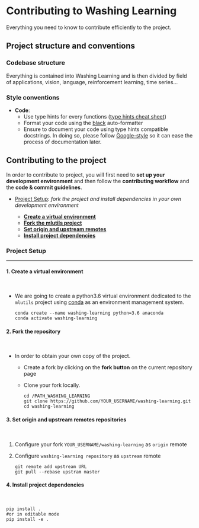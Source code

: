 # Contributing to Washing Learning

Everything you need to know to contribute efficiently to the project.

## Project structure and conventions

### Codebase structure

Everything is contained into Washing Learning and is then divided by field of applications, vision, language, reinforcement learning,
time series...


### Style conventions

-   **Code**:
    -   Use type hints for every functions ([type hints cheat sheet](https://mypy.readthedocs.io/en/stable/cheat_sheet_py3.html))
    -   Format your code using the [black](https://github.com/psf/black) auto-formatter
    -   Ensure to document your code using type hints compatible docstrings. In doing so, please follow [Google-style](https://sphinxcontrib-napoleon.readthedocs.io/en/latest/example_google.html) so it can ease the process of documentation later.


## Contributing to the project

In order to contribute to project, you will first need to **set up your development environment** and then follow the **contributing workflow** and the **code & commit guidelines**.

-   [Project Setup](#project-setup): *fork the project and install dependencies in your own development environment*

    -  [**Create a virtual environment**](#create-a-virtual-environment)
    -  [**Fork the mlutils project**](#fork-the-repository)
    -  [**Set origin and upstream remotes**](#set-origin-and-upstream-remotes-repositories)
    -  [**Install project dependencies**](#install-project-dependencies)




### Project Setup

* * *

#### 1. Create a virtual environment

<br>

-   We are going to create a python3.6 virtual environment dedicated to the `mlutils` project using [conda](https://docs.conda.io/en/latest/) as an environment management system.

    ```shell
    conda create --name washing-learning python=3.6 anaconda
    conda activate washing-learning
    ```

#### 2. Fork the repository

<br>

-   In order to obtain your own copy of the project.

    -  Create a fork by clicking on the **fork button** on the current repository page

    -  Clone your fork locally.

        ```shell
        cd /PATH_WASHING_LEARNING
        git clone https://github.com/YOUR_USERNAME/washing-learning.git
        cd washing-learning
        ```

#### 3. Set origin and upstream remotes repositories

<br>

1.  Configure your fork `YOUR_USERNAME/washing-learning` as `origin` remote

2.  Configure `washing-learning repository` as `upstream` remote

    ```shell
    git remote add upstream URL
    git pull --rebase upstram master
    ```

#### 4. Install project dependencies

<br>

```shell
pip install .
#or in editable mode
pip install -e .
```
